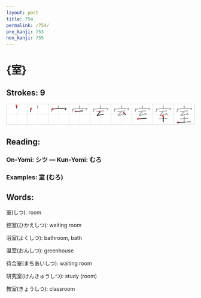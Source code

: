 ```yaml
---
layout: post
title: 754
permalink: /754/
pre_kanji: 753
nex_kanji: 755
---
```


# {室}

## Strokes: 9

<div class="stroke"><img src="../images/E5AEA4.png" /></div>

## Reading:

### On-Yomi: シツ &mdash; Kun-Yomi: むろ

### Examples: 室 (むろ)

## Words:

室(しつ): room

控室(ひかえしつ): waiting room

浴室(よくしつ): bathroom, bath

温室(おんしつ): greenhouse

待合室(まちあいしつ): waiting room

研究室(けんきゅうしつ): study (room)

教室(きょうしつ): classroom
